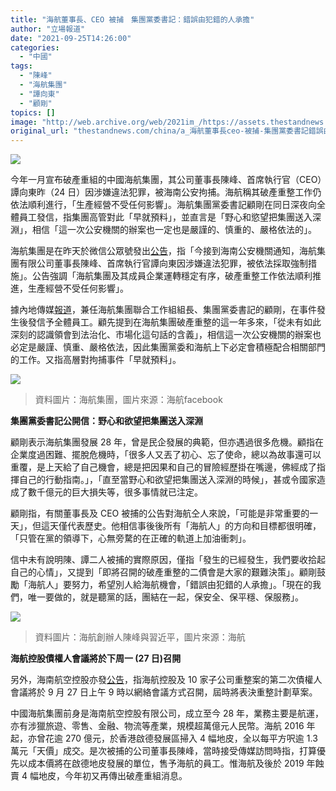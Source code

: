 ```yaml
---
title: "海航董事長、CEO 被捕　集團黨委書記：錯誤由犯錯的人承擔"
author: "立場報道"
date: "2021-09-25T14:26:00"
categories:
  - "中國"
tags:
  - "陳峰"
  - "海航集團"
  - "譚向東"
  - "顧剛"
topics: []
image: "http://web.archive.org/web/2021im_/https://assets.thestandnews.com/media/photos/hna-18.png"
original_url: "thestandnews.com/china/a_海航董事長ceo-被捕-集團黨委書記錯誤由犯錯的人承擔"
---
```

![](http://web.archive.org/web/2021im_/https://assets.thestandnews.com/media/photos/hna-18.png)

今年一月宣布破產重組的中國海航集團，其公司董事長陳峰、首席執行官（CEO）譚向東昨（24 日）因涉嫌違法犯罪，被海南公安拘捕。海航稱其破產重整工作仍依法順利進行，「生產經營不受任何影響」。海航集團黨委書記顧剛在同日深夜向全體員工發信，指集團高管對此「早就預料」，並直言是「野心和慾望把集團送入深淵」，相信「這一次公安機關的辦案也一定也是嚴謹的、慎重的、嚴格依法的」。

海航集團是在昨天於微信公眾號發出[公告](http://web.archive.org/web/20211014202345/https://mp.weixin.qq.com/s/Sx5IURBhkhoFdUsXraaMYA)，指「今接到海南公安機關通知，海航集團有限公司董事長陳峰、首席執行官譚向東因涉嫌違法犯罪，被依法採取強制措施」。公告強調「海航集團及其成員企業運轉穩定有序，破產重整工作依法順利推進，生產經營不受任何影響」。

據內地傳媒[報道](http://web.archive.org/web/20211014202345/http://finance.sina.cn/stock/ywgg/2021-09-25/detail-iktzscyx6193231.d.html?vt=4&cid=76524&node_id=76524)，兼任海航集團聯合工作組組長、集團黨委書記的顧剛，在事件發生後發信予全體員工。顧先提到在海航集團破產重整的這一年多來，「從未有如此深刻的認識領會到法治化、市場化這句話的含義」，相信這一次公安機關的辦案也必定是嚴謹、慎重、嚴格依法，因此集團黨委和海航上下必定會積極配合相關部門的工作。又指高層對拘捕事件「早就預料」。

![](http://web.archive.org/web/2021im_/https://assets.thestandnews.com/media/photos/16265341_996877280446620_935003143944465293_n_TEvKb.png)
> 資料圖片：海航集團，圖片來源：海航facebook

**集團黨委書記公開信：野心和欲望把集團送入深淵**

顧剛表示海航集團發展 28 年，曾是民企發展的典範，但亦遇過很多危機。顧指在企業度過困難、擺脫危機時，「很多人又丟了初心、忘了使命，總以為故事還可以重覆，是上天給了自己機會，總是把因果和自己的冒險經歷掛在嘴邊，佛經成了指揮自己的行動指南。」，「直至當野心和欲望把集團送入深淵的時候」，甚或令國家造成了數千億元的巨大損失等，很多事情就已注定。

顧剛指，有關董事長及 CEO 被捕的公告對海航仝人來說，「可能是非常重要的一天」，但這天僅代表歷史。他相信事後後所有「海航人」的方向和目標都很明確，「只管在黨的領導下，心無旁騖的在正確的軌道上加油衝刺」。

信中未有說明陳、譚二人被捕的實際原因，僅指「發生的已經發生，我們要收拾起自己的心情」，又提到「即將召開的破產重整的二債會是大家的艱難決策」。顧剛鼓勵「海航人」要努力，希望別人給海航機會，「錯誤由犯錯的人承擔」。「現在的我們，唯一要做的，就是聽黨的話，團結在一起，保安全、保平穩、保服務」。

![](http://web.archive.org/web/2021im_/https://assets.thestandnews.com/media/photos/W020151026300254687891_YXhkS.png)
> 資料圖片：海航創辦人陳峰與習近平，圖片來源：海航

**海航控股債權人會議將於下周一 (27 日)召開**

另外，海南航空控股亦發[公告](http://web.archive.org/web/20211014202345/https://www.shclearing.com/xxpl/zdsxjqt/202109/t20210917_935444.html)，指海航控股及 10 家子公司重整案的第二次債權人會議將於 9 月 27 日上午 9 時以網絡會議方式召開，屆時將表決重整計劃草案。

中國海航集團前身是海南航空控股有限公司，成立至今 28 年，業務主要是航運，亦有涉獵旅遊、零售、金融、物流等產業，規模超萬億元人民幣。海航 2016 年起，亦曾花逾 270 億元，於香港啟德發展區掃入 4 幅地皮，全以每平方呎逾 1.3 萬元「天價」成交。是次被捕的公司董事長陳峰，當時接受傳媒訪問時指，打算優先以成本價將在啟德地皮發展的單位，售予海航的員工。惟海航及後於 2019 年蝕賣 4 幅地皮，今年初又再傳出破產重組消息。